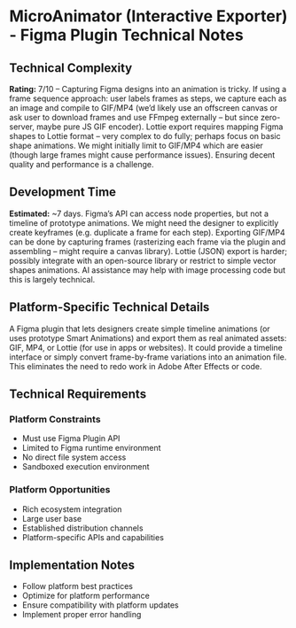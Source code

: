 # MicroAnimator (Interactive Exporter) - Figma Plugin Technical Notes

## Technical Complexity
**Rating:** 7/10 – Capturing Figma designs into an animation is tricky. If using a frame sequence approach: user labels frames as steps, we capture each as an image and compile to GIF/MP4 (we’d likely use an offscreen canvas or ask user to download frames and use FFmpeg externally – but since zero-server, maybe pure JS GIF encoder). Lottie export requires mapping Figma shapes to Lottie format – very complex to do fully; perhaps focus on basic shape animations. We might initially limit to GIF/MP4 which are easier (though large frames might cause performance issues). Ensuring decent quality and performance is a challenge.

## Development Time
**Estimated:** ~7 days. Figma’s API can access node properties, but not a timeline of prototype animations. We might need the designer to explicitly create keyframes (e.g. duplicate a frame for each step). Exporting GIF/MP4 can be done by capturing frames (rasterizing each frame via the plugin and assembling – might require a canvas library). Lottie (JSON) export is harder; possibly integrate with an open-source library or restrict to simple vector shapes animations. AI assistance may help with image processing code but this is largely technical.

## Platform-Specific Technical Details
A Figma plugin that lets designers create simple timeline animations (or uses prototype Smart Animations) and export them as real animated assets: GIF, MP4, or Lottie (for use in apps or websites). It could provide a timeline interface or simply convert frame-by-frame variations into an animation file. This eliminates the need to redo work in Adobe After Effects or code.

## Technical Requirements

### Platform Constraints
- Must use Figma Plugin API
- Limited to Figma runtime environment
- No direct file system access
- Sandboxed execution environment

### Platform Opportunities
- Rich ecosystem integration
- Large user base
- Established distribution channels
- Platform-specific APIs and capabilities

## Implementation Notes
- Follow platform best practices
- Optimize for platform performance
- Ensure compatibility with platform updates
- Implement proper error handling
